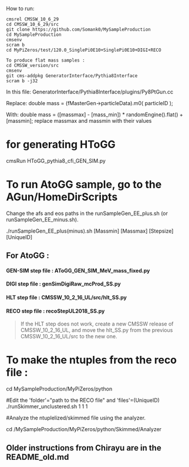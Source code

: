 How to run:
```
cmsrel CMSSW_10_6_29
cd CMSSW_10_6_29/src
git clone https://github.com/Somank0/MySampleProduction
cd MySampleProduction
cmsenv
scram b
cd MyPiZeros/test/120.0_SinglePi0E10+SinglePi0E10+DIGI+RECO
```

```
To produce flat mass samples :
cd CMSSW_version/src
cmsenv
git cms-addpkg GeneratorInterface/Pythia8Interface
scram b -j32
```

In this file: GeneratorInterface/Pythia8Interface/plugins/Py8PtGun.cc

Replace: double mass = (fMasterGen->particleData).m0( particleID );

With: double mass = ([massmax] - [mass_min]) * randomEngine().flat() + [massmin];    replace massmax and massmin with their values


# for generating HToGG

cmsRun HToGG_pythia8_cfi_GEN_SIM.py

# To run AtoGG sample, go to the AGun/HomeDirScripts 

Change the afs and eos paths in the runSampleGen_EE_plus.sh (or runSampleGen_EE_minus.sh).

./runSampleGen_EE_plus(minus).sh [Massmin] [Massmax] [Stepsize] [UniqueID]

## For AtoGG :

#### GEN-SIM step file : AToGG_GEN_SIM_MeV_mass_fixed.py

#### DIGI step file : genSimDigiRaw_mcProd_SS.py

#### HLT step file :  CMSSW_10_2_16_UL/src/hlt_SS.py

#### RECO step file : recoStepUL2018_SS.py

> If the HLT step does not work, create a new CMSSW release of CMSSW_10_2_16_UL, and move the hlt_SS.py from the previous  CMSSW_10_2_16_UL/src to the new one.

# To make the ntuples from the reco file :

cd MySampleProduction/MyPiZeros/python

#Edit the 'folder'="path to the RECO file" and 'files'=(UniqueID)
./runSkimmer_unclustered.sh 1 1 1

#Analyze the ntuplelized/skimmed file using the analyzer.

cd /MySampleProduction/MyPiZeros/python/Skimmed/Analyzer


## Older instructions from Chirayu are in the README_old.md
